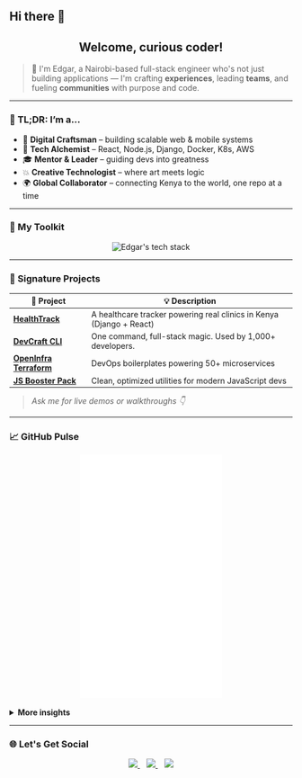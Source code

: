 ## Hi there 👋
<!-- ⚡ Edgar McOchieng - Creative GitHub Profile README -->

<h2 align="center">Welcome, curious coder!</h2>

> 🧠 I'm Edgar, a Nairobi-based full-stack engineer who's not just building applications — I'm crafting **experiences**, leading **teams**, and fueling **communities** with purpose and code.

---

### 🎨 TL;DR: I’m a...

- 🧬 **Digital Craftsman** – building scalable web & mobile systems
- 🚀 **Tech Alchemist** – React, Node.js, Django, Docker, K8s, AWS
- 🎓 **Mentor & Leader** – guiding devs into greatness
- 💥 **Creative Technologist** – where art meets logic
- 🌍 **Global Collaborator** – connecting Kenya to the world, one repo at a time

---

### 🧰 My Toolkit

<p align="center">
  <img src="https://skillicons.dev/icons?i=react,redux,nodejs,python,django,postgres,docker,kubernetes,aws,figma,linux,git,github,vscode&perline=8" alt="Edgar's tech stack" />
</p>

---

### 🔭 Signature Projects

| 🚧 Project | 💡 Description |
|-----------|----------------|
| [**HealthTrack**](#) | A healthcare tracker powering real clinics in Kenya (Django + React) |
| [**DevCraft CLI**](#) | One command, full-stack magic. Used by 1,000+ developers. |
| [**OpenInfra Terraform**](#) | DevOps boilerplates powering 50+ microservices |
| [**JS Booster Pack**](#) | Clean, optimized utilities for modern JavaScript devs |

> *Ask me for live demos or walkthroughs 👇*

---

### 📈 GitHub Pulse

<p align="center">
  <picture>
    <source media="(prefers-color-scheme: dark)" srcset="./metrics.svg">
    <source media="(prefers-color-scheme: light)" srcset="./metrics.svg">
    <img src="https://raw.githubusercontent.com/49ochieng/49ochieng/main/metrics.svg" 
         alt="GitHub Pulse for 49ochieng" 
         width="50%" 
         style="max-width: 600px;">
  </picture>
</p>

<details>
  <summary><b>More insights</b></summary>

  <p align="center">
    <picture>
      <source media="(prefers-color-scheme: dark)" srcset="./metrics.additional.svg">
      <source media="(prefers-color-scheme: light)" srcset="./metrics.additional.svg">
      <img src="https://raw.githubusercontent.com/49ochieng/49ochieng/main/metrics.additional.svg" 
           alt="Additional GitHub insights" 
           width="100%" 
           style="max-width: 850px;">
    </picture>
  </p>
</details>

---

### 🌐 Let's Get Social

<p align="center">
  <a href="https://www.linkedin.com/in/edgar-mcochieng-126a642a6/">
    <img src="https://img.shields.io/badge/LinkedIn-Edgar_Ochieng-blue?style=for-the-badge&logo=linkedin" />
  </a>
  &nbsp;&nbsp;
  <a href="mailto:edgarmcochieng@gmail.com">
    <img src="https://img.shields.io/badge/Email-Contact_Me-red?style=for-the-badge&logo=gmail" />
  </a>
  &nbsp;&nbsp;
  <a href="https://github.com/49ochieng">
    <img src="https://img.shields.io/badge/GitHub-49ochieng-black?style=for-the-badge&logo=github" />
  </a>
</p>
